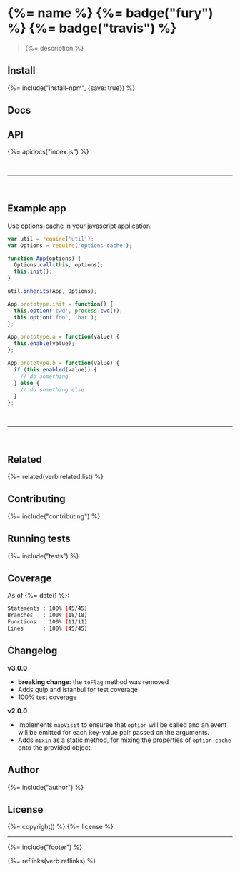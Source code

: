 # {%= name %} {%= badge("fury") %} {%= badge("travis") %}

> {%= description %}

## Install
{%= include("install-npm", {save: true}) %}

## Docs

<!-- toc -->

## API
{%= apidocs("index.js") %}

<br>

***

<br>

## Example app

Use options-cache in your javascript application:

```js
var util = require('util');
var Options = require('options-cache');

function App(options) {
  Options.call(this, options);
  this.init();
}

util.inherits(App, Options);

App.prototype.init = function() {
  this.option('cwd', process.cwd());
  this.option('foo', 'bar');
};

App.prototype.a = function(value) {
  this.enable(value);
};

App.prototype.b = function(value) {
  if (this.enabled(value)) {
    // do something
  } else {
    // do something else
  }
};
```

<br>

***

<br>


## Related
{%= related(verb.related.list) %}

## Contributing
{%= include("contributing") %}

## Running tests
{%= include("tests") %}

## Coverage

As of {%= date() %}:

```sh
Statements : 100% (45/45)
Branches   : 100% (18/18)
Functions  : 100% (11/11)
Lines      : 100% (45/45)
```

## Changelog

**v3.0.0**

- **breaking change**: the `toFlag` method was removed
- Adds gulp and istanbul for test coverage
- 100% test coverage

**v2.0.0**

- Implements `mapVisit` to ensuree that `option` will be called and an event will be emitted for each key-value pair passed on the arguments.
- Adds `mixin` as a static method, for mixing the properties of `option-cache` onto the provided object.

## Author
{%= include("author") %}

## License
{%= copyright() %}
{%= license %}

***

{%= include("footer") %}

{%= reflinks(verb.reflinks) %}
